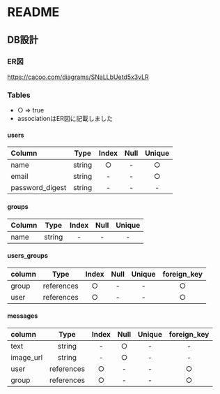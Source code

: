 # README

## DB設計

### ER図
https://cacoo.com/diagrams/SNaLLbUetd5x3vLR

### Tables

+ ○ => true
+ associationはER図に記載しました

#### users

| Column          |  Type  | Index | Null | Unique |
|:----------------|:------:|:-----:|:----:|:------:|
| name            | string |   ○   |  -   |   ○    |
| email           | string |   -   |  -   |   ○    |
| password_digest | string |   -   |  -   |   -    |

#### groups

| Column |  Type  | Index | Null | Unique |
|:-------|:------:|:-----:|:----:|:------:|
| name   | string |   -   |  -   |   -    |

#### users_groups

| column |    Type    | Index | Null | Unique | foreign_key |
|:-------|:----------:|:-----:|:----:|:------:|:-----------:|
| group  | references |   ○   |  -   |   -    |      ○      |
| user   | references |   ○   |  -   |   -    |      ○      |

#### messages


| column    |    Type    | Index | Null | Unique | foreign_key |
|:----------|:----------:|:-----:|:----:|:------:|:-----------:|
| text      |   string   |   -   |  ○   |   -    |      -      |
| image_url |   string   |   -   |  ○   |   -    |      -      |
| user      | references |   ○   |  -   |   -    |      ○      |
| group     | references |   ○   |  -   |   -    |      ○      |
